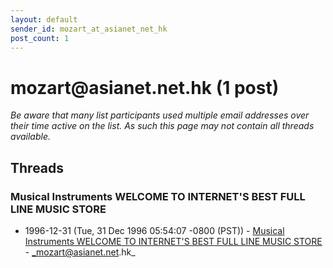 ```yaml
---
layout: default
sender_id: mozart_at_asianet_net_hk
post_count: 1
---
```


# mozart<span>@</span>asianet.net.hk (1 post)

_Be aware that many list participants used multiple email addresses over their time active on the list. As such this page may not contain all threads available._

## Threads

### Musical Instruments  WELCOME TO INTERNET'S BEST FULL LINE MUSIC STORE
+ 1996-12-31 (Tue, 31 Dec 1996 05:54:07 -0800 (PST)) - [Musical Instruments  WELCOME TO INTERNET'S BEST FULL LINE MUSIC STORE](/archive/1996/12/06c499dd4320995738c84d4179d4a36d51795a0fb4b8ecae076166b69eeb2918) - _mozart@asianet.net.hk_

